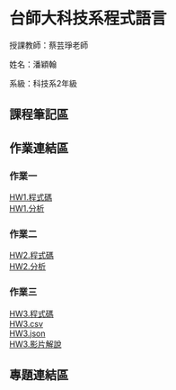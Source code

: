 # 台師大科技系程式語言
授課教師：蔡芸琤老師

姓名：潘穎翰   

系級：科技系2年級  

## 課程筆記區  
## 作業連結區
### 作業一
[HW1.程式碼](https://github.com/PanYingHan/PL/blob/main/HM1)<br>
[HW1.分析](https://github.com/PanYingHan/PL/blob/main/HM1.pdf)
### 作業二
[HW2.程式碼](https://github.com/PanYingHan/PL/blob/main/HW2)<br>
[HW2.分析](https://github.com/PanYingHan/PL/blob/main/HW2.pdf)
### 作業三
[HW3.程式碼](https://github.com/PanYingHan/PL/blob/main/HW3.ipynb)<br>
[HW3.csv](https://github.com/PanYingHan/PL/blob/main/HW3.csv)<br>
[HW3.json](https://github.com/PanYingHan/PL/blob/main/HW3.json)<br>
[HW3.影片解說](https://youtu.be/JVXopdHOlwc)<br> 
## 專題連結區  
